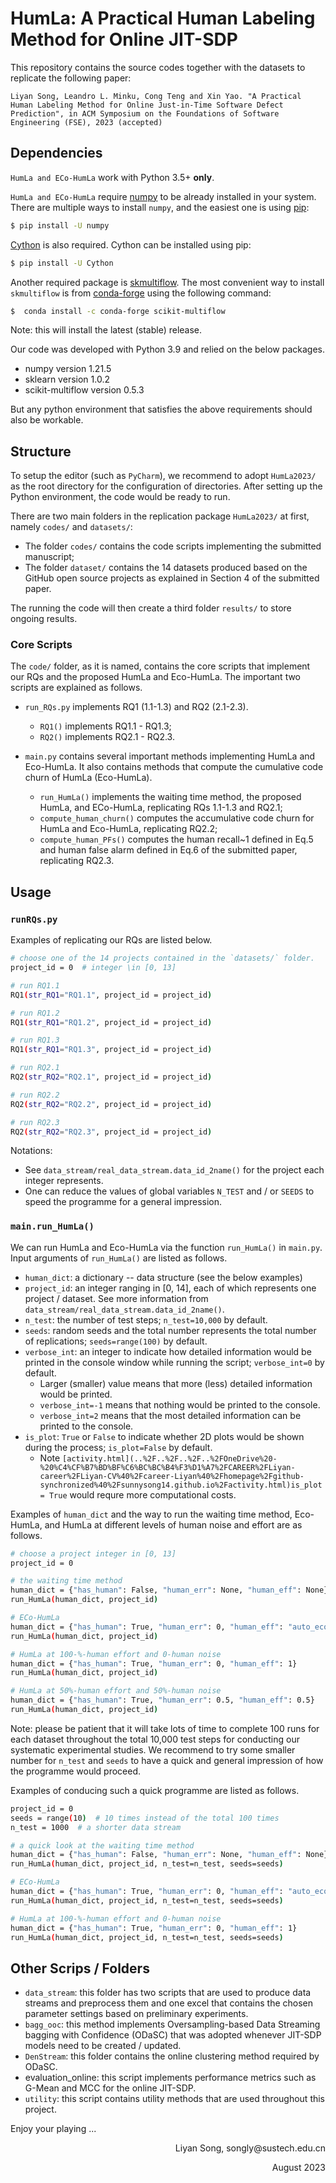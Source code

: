 # HumLa: A Practical Human Labeling Method for Online JIT-SDP

This repository contains the source codes together with the datasets to replicate the following paper:

```
Liyan Song, Leandro L. Minku, Cong Teng and Xin Yao. "A Practical Human Labeling Method for Online Just-in-Time Software Defect Prediction", in ACM Symposium on the Foundations of Software Engineering (FSE), 2023 (accepted)
```

## Dependencies
`HumLa and ECo-HumLa` work with Python 3.5+ **only**.

`HumLa and ECo-HumLa` require [numpy](www.numpy.org) to be already installed in your system. 
There are multiple ways to install `numpy`, and the easiest one is
using [pip](https://pip.pypa.io/en/stable/#):
```bash
$ pip install -U numpy
```

[Cython](https://cython.org/) is also required. 
Cython can be installed using pip:
```bash
$ pip install -U Cython
```

Another required package is [skmultiflow](https://scikit-multiflow.readthedocs.io/en/stable/installation.html). The most convenient way to install `skmultiflow` is from [conda-forge](https://anaconda.org/conda-forge/scikit-multiflow) using the following command:
```bash
$  conda install -c conda-forge scikit-multiflow
```
Note: this will install the latest (stable) release. 

Our code was developed with Python 3.9 and relied on the below packages.
- numpy version 1.21.5
- sklearn version 1.0.2
- scikit-multiflow version 0.5.3

But any python environment that satisfies the above requirements should also be workable.

## Structure
To setup the editor (such as `PyCharm`), we recommend to adopt `HumLa2023/` as the root directory for the configuration of directories. 
After setting up the Python environment, the code would be ready to run. 

There are two main folders in the replication package `HumLa2023/` at first, namely `codes/` and `datasets/`:
- The folder `codes/` contains the code scripts implementing the submitted manuscript; 
- The folder `dataset/` contains the 14 datasets produced based on the GitHub open source projects as explained in Section 4 of the submitted paper.

The running the code will then create a third folder `results/` to store ongoing results.


### Core Scripts
The `code/` folder, as it is named, contains the core scripts that implement our RQs and the proposed HumLa and Eco-HumLa. The important two scripts are explained as follows.

- `run_RQs.py` implements RQ1 (1.1-1.3) and RQ2 (2.1-2.3). 
  - `RQ1()` implements RQ1.1 - RQ1.3;
  - `RQ2()` implements RQ2.1 - RQ2.3.

- `main.py` contains several important methods implementing HumLa and Eco-HumLa. It also contains methods that compute the cumulative code churn of HumLa (Eco-HumLa).
  - `run_HumLa()` implements the waiting time method, the proposed HumLa, and ECo-HumLa, replicating RQs 1.1-1.3 and RQ2.1; 
  - `compute_human_churn()` computes the accumulative code churn for HumLa and Eco-HumLa, replicating RQ2.2;
  - `compute_human_PFs()` computes the human recall~1 defined in Eq.5 and human false alarm defined in Eq.6 of the submitted paper, replicating RQ2.3.





## Usage

### `runRQs.py`

Examples of replicating our RQs are listed below.
````bash
# choose one of the 14 projects contained in the `datasets/` folder.
project_id = 0  # integer \in [0, 13]

# run RQ1.1
RQ1(str_RQ1="RQ1.1", project_id = project_id)

# run RQ1.2
RQ1(str_RQ1="RQ1.2", project_id = project_id)

# run RQ1.3
RQ1(str_RQ1="RQ1.3", project_id = project_id)

# run RQ2.1
RQ2(str_RQ2="RQ2.1", project_id = project_id)

# run RQ2.2
RQ2(str_RQ2="RQ2.2", project_id = project_id)

# run RQ2.3
RQ2(str_RQ2="RQ2.3", project_id = project_id)
````

Notations: 
- See `data_stream/real_data_stream.data_id_2name()` for the project each integer represents.
- One can reduce the values of global variables `N_TEST` and / or `SEEDS` to speed the programme for a general impression.




### `main.run_HumLa()`

We can run HumLa and Eco-HumLa via the function `run_HumLa()` in `main.py`.  Input arguments of `run_HumLa()` are listed as follows.
- `human_dict`: a dictionary -- data structure (see the below examples)
- `project_id`: an integer ranging in [0, 14], each of which represents one project / dataset. See more information from `data_stream/real_data_stream.data_id_2name()`.
- `n_test`: the number of test steps; `n_test=10,000` by default. 
- `seeds`: random seeds and the total number represents the total number of replications; `seeds=range(100)` by default.
- `verbose_int`: an integer to indicate how detailed information would be printed in the console window while running the script; `verbose_int=0` by default. 
  - Larger (smaller) value means that more (less) detailed information would be printed.
  - `verbose_int=-1` means that nothing would be printed to the console.
  - `verbose_int=2` means that the most detailed information can be printed to the console.
- `is_plot`: `True` or `False` to indicate whether 2D plots would be shown during the process; `is_plot=False` by default. 
  - Note `[activity.html](..%2F..%2F..%2F..%2FOneDrive%20-%20%C4%CF%B7%BD%BF%C6%BC%BC%B4%F3%D1%A7%2FCAREER%2FLiyan-career%2FLiyan-CV%40%2Fcareer-Liyan%40%2Fhomepage%2Fgithub-synchronized%40%2Fsunnysong14.github.io%2Factivity.html)is_plot = True` would requre more computational costs.  


Examples of `human_dict` and the way to run the waiting time method, Eco-HumLa, and HumLa at different levels of human noise and effort are as follows.
```bash
# choose a project integer in [0, 13]
project_id = 0 

# the waiting time method
human_dict = {"has_human": False, "human_err": None, "human_eff": None}
run_HumLa(human_dict, project_id)

# ECo-HumLa
human_dict = {"has_human": True, "human_err": 0, "human_eff": "auto_ecohumla2"}
run_HumLa(human_dict, project_id)

# HumLa at 100-%-human effort and 0-human noise
human_dict = {"has_human": True, "human_err": 0, "human_eff": 1}
run_HumLa(human_dict, project_id)

# HumLa at 50%-human effort and 50%-human noise
human_dict = {"has_human": True, "human_err": 0.5, "human_eff": 0.5}
run_HumLa(human_dict, project_id)
```

Note: please be patient that it will take lots of time to complete 100 runs for each dataset throughout the total 10,000 test steps for conducting our systematic experimental studies.
We recommend to try some smaller number for `n_test` and `seeds` to have a quick and general impression of how the programme would proceed.

Examples of conducing such a quick programme are listed as follows.
````bash
project_id = 0 
seeds = range(10)  # 10 times instead of the total 100 times
n_test = 1000  # a shorter data stream

# a quick look at the waiting time method
human_dict = {"has_human": False, "human_err": None, "human_eff": None}
run_HumLa(human_dict, project_id, n_test=n_test, seeds=seeds)

# ECo-HumLa
human_dict = {"has_human": True, "human_err": 0, "human_eff": "auto_ecohumla2"}
run_HumLa(human_dict, project_id, n_test=n_test, seeds=seeds)

# HumLa at 100-%-human effort and 0-human noise
human_dict = {"has_human": True, "human_err": 0, "human_eff": 1}
run_HumLa(human_dict, project_id, n_test=n_test, seeds=seeds)
````



## Other Scrips / Folders
- `data_stream`: this folder has two scripts that are used to produce data streams and preprocess them and one excel that contains the chosen parameter settings based on preliminary experiments. 
- `bagg_ooc`: this method implements Oversampling-based Data Streaming bagging with Confidence (ODaSC) that was adopted whenever JIT-SDP models need to be created / updated. 
- `DenStream`: this folder contains the online clustering method required by ODaSC.
- evaluation_online: this script implements performance metrics such as G-Mean and MCC for the online JIT-SDP.
- `utility`: this script contains utility methods that are used throughout this project.




Enjoy your playing ...


<p align="right">Liyan Song, songly@sustech.edu.cn</p>
<p align="right">August 2023</p>


